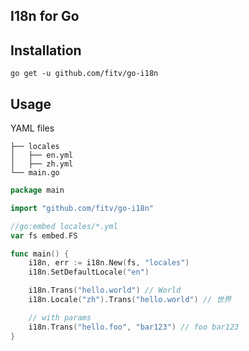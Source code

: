 ## I18n for Go

## Installation
```
go get -u github.com/fitv/go-i18n
```

## Usage
YAML files
```
├── locales
│   ├── en.yml
│   ├── zh.yml
└── main.go
```

```go
package main

import "github.com/fitv/go-i18n"

//go:embed locales/*.yml
var fs embed.FS

func main() {
    i18n, err := i18n.New(fs, "locales")
    i18n.SetDefaultLocale("en")

    i18n.Trans("hello.world") // World
    i18n.Locale("zh").Trans("hello.world") // 世界

    // with params
    i18n.Trans("hello.foo", "bar123") // foo bar123
}
```
